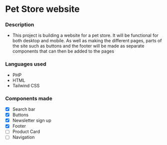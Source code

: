 # Pet Store website

### Description

- This project is building a website for a pet store. It will be functional for both desktop and mobile. As well as making the different pages, parts of the site such as buttons and the footer will be made as separate components that can then be added to the pages 

### Languages used
- PHP
- HTML 
- Tailwind CSS


### Components made
- [x] Search bar
- [x] Buttons
- [x] Newsletter sign up
- [x] Footer
- [ ] Product Card
- [ ] Navigation
